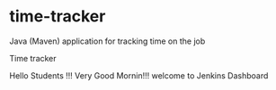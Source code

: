 # time-tracker
Java (Maven) application for tracking time on the job

Time tracker

Hello Students !!! Very Good Mornin!!! welcome to Jenkins Dashboard
